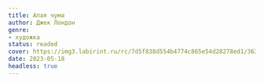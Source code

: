 ```yaml
---
title: Алая чума
author: Джек Лондон
genre:
- художка
status: readed
cover: https://img3.labirint.ru/rc/7d5f838d554b4774c865e54d28278ed1/363x561q80/books78/774725/cover.jpg?1604420823
date: 2023-05-18
headless: true
---
```


